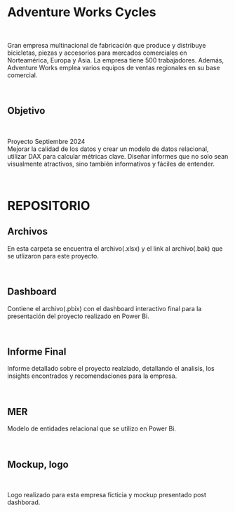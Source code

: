 # Adventure Works Cycles
<BR>

Gran empresa multinacional de fabricación que produce y distribuye bicicletas, piezas y accesorios para mercados comerciales en Norteamérica, Europa y Asia. La empresa tiene 500 trabajadores. Además, Adventure Works emplea varios equipos de ventas regionales en su base comercial.

<br>

## Objetivo

<br>

Proyecto Septiembre 2024 \
Mejorar la calidad de los datos y crear un modelo de datos relacional, utilizar DAX para calcular métricas clave. Diseñar informes que no solo sean visualmente atractivos, sino también informativos y fáciles de entender.

<br>

# REPOSITORIO

## Archivos 
En esta carpeta se encuentra el archivo(.xlsx) y el link al archivo(.bak) que se utlizaron para este proyecto.

<br>

## Dashboard
Contiene el archivo(.pbix) con el dashboard interactivo final para la presentación del proyecto realizado en Power Bi.

<br>

## Informe Final 
Informe detallado sobre el proyecto realziado, detallando el analisis, los insights encontrados y recomendaciones para la empresa.

<br>

## MER
Modelo de entidades relacional que se utilizo en Power Bi.

<br>

## Mockup, logo

<br>

Logo realizado para esta empresa ficticia y mockup presentado post dashborad.
